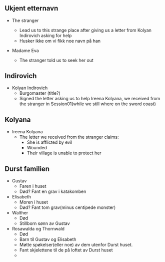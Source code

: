 # 
## Ukjent etternavn
- The stranger
    - Lead us to this strange place after giving us a letter from Kolyan Indirovich asking for help
    - Husker ikke om vi fikk noe navn på han

- Madame Eva
    - The stranger told us to seek her out


## Indirovich
- Kolyan Indirovich
    - Burgomaster (title?)
    - Signed the letter asking us to help Ireena Kolyana, we received from the stranger in Session01(while we still where on the sword coast)

## Kolyana
- Ireena Kolyana
    - The letter we received from the stranger claims:
        - She is afflicted by evil
        - Wounded
        - Their village is unable to protect her


## Durst familien
- Gustav
    - Faren i huset 
    - Død? Fant en grav i katakomben
- Elisabeth
    - Moren i huset
    - Død? Fant tom grav(minus centipede monster)
- Walther
    - Død
    - Stillborn sønn av Gustav
- Rosawalda og Thornwald
    - Død
    - Barn til Gustav og Elisabeth
    - Møtte spøkelser(eller noe) av dem utenfor Durst huset.
    - Fant skjelettene til de på loftet av Durst huset
    - 
